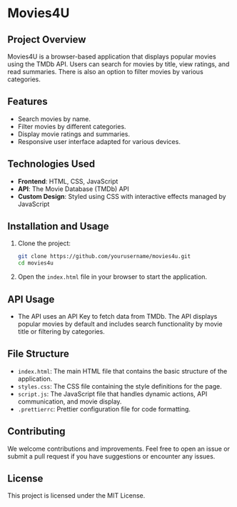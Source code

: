 # Movies4U

## Project Overview
Movies4U is a browser-based application that displays popular movies using the TMDb API. Users can search for movies by title, view ratings, and read summaries. There is also an option to filter movies by various categories.

## Features
- Search movies by name.
- Filter movies by different categories.
- Display movie ratings and summaries.
- Responsive user interface adapted for various devices.

## Technologies Used
- **Frontend**: HTML, CSS, JavaScript
- **API**: The Movie Database (TMDb) API
- **Custom Design**: Styled using CSS with interactive effects managed by JavaScript

## Installation and Usage

1. Clone the project:
    ```bash
    git clone https://github.com/yourusername/movies4u.git
    cd movies4u
    ```

2. Open the `index.html` file in your browser to start the application.

## API Usage
- The API uses an API Key to fetch data from TMDb. The API displays popular movies by default and includes search functionality by movie title or filtering by categories.

## File Structure
- `index.html`: The main HTML file that contains the basic structure of the application.
- `styles.css`: The CSS file containing the style definitions for the page.
- `script.js`: The JavaScript file that handles dynamic actions, API communication, and movie display.
- `.prettierrc`: Prettier configuration file for code formatting.

## Contributing
We welcome contributions and improvements. Feel free to open an issue or submit a pull request if you have suggestions or encounter any issues.

## License
This project is licensed under the MIT License.
